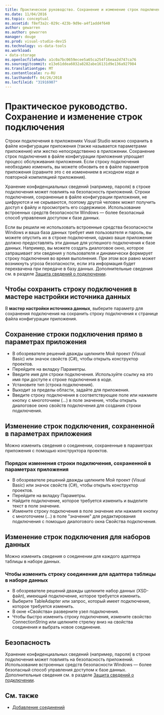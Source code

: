```yaml
---
title: Практическое руководство. Сохранение и изменение строк подключения
ms.date: 11/04/2016
ms.topic: conceptual
ms.assetid: f8ef3a2c-029c-423b-9d9e-a4f1add4f640
author: gewarren
ms.author: gewarren
manager: douge
ms.prod: visual-studio-dev15
ms.technology: vs-data-tools
ms.workload:
- data-storage
ms.openlocfilehash: a1c0a7bc0659ecee5a65ca254f16eaa2d747ca76
ms.sourcegitcommit: e13e61ddea6032a8282abe16131d9e136a927984
ms.translationtype: MT
ms.contentlocale: ru-RU
ms.lasthandoff: 04/26/2018
ms.locfileid: "31916907"
---
```

# <a name="how-to-save-and-edit-connection-strings"></a>Практическое руководство. Сохранение и изменение строк подключения
Строки подключения в приложениях Visual Studio можно сохранить в файле конфигурации приложения (также называется параметрами приложения) или жестко непосредственно в приложении. Сохранение строк подключения в файле конфигурации приложения упрощает процесс обслуживания приложения. Если строку подключения необходимо изменить, вы можете обновить ее в файле параметров приложения (сравните это с ее изменением в исходном коде и повторной компиляцией приложения).

Хранение конфиденциальных сведений (например, пароля) в строке подключения может повлиять на безопасность приложений. Строки подключения, сохраненные в файле конфигурации приложения, не шифруются и не скрываются, поэтому другой человек может получить доступ к файлу и просмотреть его содержимое. Использование встроенных средств безопасности Windows — более безопасный способ управления доступом к базе данных.

Если вы решили не использовать встроенные средства безопасности Windows и ваша база данных требует имя пользователя и пароль, вы можете опустить их в строке подключения, однако ваше приложение должно предоставлять эти данные для успешного подключения к базе данных. Например, вы можете создать диалоговое окно, которое запрашивает эти сведения у пользователя и динамически формирует строку подключения во время выполнения. При этом все равно может возникнуть угроза безопасности, если эта информация будет перехвачена при передаче в базу данных.
Дополнительные сведения см. в разделе [Защита сведений о подключении](/dotnet/framework/data/adonet/protecting-connection-information).

## <a name="to-save-a-connection-string-from-within-the-data-source-configuration-wizard"></a>Чтобы сохранить строку подключения в мастере настройки источника данных
В **мастер настройки источника данных**, выберите параметр для сохранения подключения на сохранить строку подключения к странице файла конфигурации приложения.

## <a name="to-save-a-connection-string-directly-into-application-settings"></a>Сохранение строки подключения прямо в параметрах приложения
- В обозревателе решений дважды щелкните Мой проект (Visual Basic) или значок свойств (C#), чтобы открыть конструктор проектов.
- Перейдите на вкладку Параметры.
- Введите имя для строки подключения. Используйте ссылку на это имя при доступе к строке подключения в коде.
- Установите тип (строка подключения).
- Выходит за пределы области, задайте для приложения.
- Введите строку подключения в соответствующее поле или нажмите кнопку с многоточием (...) в поле значение, чтобы открыть диалоговое окно свойств подключения для создания строки подключения.

## <a name="editing-connection-strings-stored-in-application-settings"></a>Изменение строк подключения, сохраненной в параметрах приложения
Можно изменить сведения о соединении, сохраненные в параметрах приложения с помощью конструктора проектов.

### <a name="to-edit-a-connection-string-stored-in-application-settings"></a>Порядок изменения строки подключения, сохраненной в параметрах приложения
- В обозревателе решений дважды щелкните Мой проект (Visual Basic) или значок свойств (C#), чтобы открыть конструктор проектов.
- Перейдите на вкладку Параметры.
- Найдите подключение, которое требуется изменить и выделите текст в поле значение.
- Измените строку подключения в поле значение или нажмите кнопку с многоточием (...) в поле "значение" для редактирования подключения с помощью диалогового окна Свойства подключения.

## <a name="editing-connection-strings-for-datasets"></a>Изменение строк подключения для наборов данных
Можно изменить сведения о соединении для каждого адаптера таблицы в наборе данных.

### <a name="to-edit-a-connection-string-for-a-tableadapter-in-a-dataset"></a>Чтобы изменить строку соединения для адаптера таблицы в наборе данных
- В обозревателе решений дважды щелкните набор данных (XSD-файл), имеющий подключение, которое требуется изменить.
- Выберите TableAdapter или запрос, который имеет подключение, которое требуется изменить.
- В окне «Свойства» разверните узел подключения.
- Чтобы быстро изменить строку подключения, измените свойство ConnectionString или щелкните стрелку вниз на свойства соединения и выбрать новое соединение.

## <a name="security"></a>Безопасность
Хранение конфиденциальных сведений (например, пароля) в строке подключения может повлиять на безопасность приложений. Использование встроенных средств безопасности Windows — более безопасный способ управления доступом к базе данных.
Дополнительные сведения см. в разделе [Защита сведений о подключении](/dotnet/framework/data/adonet/protecting-connection-information).

## <a name="see-also"></a>См. также

- [Добавление соединений](../data-tools/add-new-connections.md)